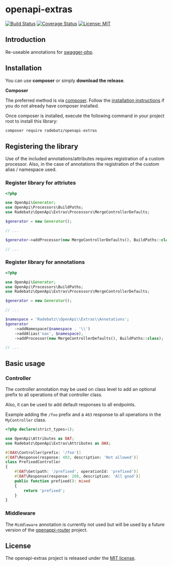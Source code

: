 # openapi-extras

[![Build Status](https://github.com/DerManoMann/openapi-extras/workflows/build/badge.svg?branch=main)](https://github.com/DerManoMann/openapi-extras/actions)
[![Coverage Status](https://coveralls.io/repos/github/DerManoMann/openapi-extras/badge.svg)](https://coveralls.io/github/DerManoMann/openapi-extras)
[![License: MIT](https://img.shields.io/badge/License-MIT-yellow.svg)](https://opensource.org/licenses/MIT)

## Introduction
Re-useable annotations for [swagger-php](https://github.com/zircote/swagger-php).

## Installation

You can use **composer** or simply **download the release**.

**Composer**

The preferred method is via [composer](https://getcomposer.org). Follow the
[installation instructions](https://getcomposer.org/doc/00-intro.md) if you do not already have
composer installed.

Once composer is installed, execute the following command in your project root to install this library:

```sh
composer require radebatz/openapi-extras
```

## Registering the library

Use of the included annotations/attributes requires registration of a custom processor.
Also, in the case of annotations the registration of the custom alias / namespace used.

### Register library for attriutes

```php
<?php

use OpenApi\Generator;
use OpenApi\Processors\BuildPaths;
use Radebatz\OpenApi\Extras\Processors\MergeControllerDefaults;

$generator = new Generator();

// ...

$generator->addProcessor(new MergeControllerDefaults(), BuildPaths::class);

// ...
```

### Register library for annotations

```php
<?php

use OpenApi\Generator;
use OpenApi\Processors\BuildPaths;
use Radebatz\OpenApi\Extras\Processors\MergeControllerDefaults;

$generator = new Generator();

// ...

$namespace = 'Radebatz\\OpenApi\\Extras\\Annotations';
$generator
    ->addNamespace($namespace . '\\')
    ->addAlias('oax', $namespace),
    ->addProcessor(new MergeControllerDefaults(), BuildPaths::class);

// ...
```

## Basic usage

### Controller

The controller annotation may be used on class level to add an optional prefix to all
operations of that controller class.

Also, it can be used to add default responses to all endpoints.

Example adding the `/foo` prefix and a `403` response to all operations in the `MyController` class.

```php
<?php declare(strict_types=1);

use OpenApi\Attributes as OAT;
use Radebatz\OpenApi\Extras\Attributes as OAX;

#[OAX\Controller(prefix: '/foo')]
#[OAT\Response(response: 403, description: 'Not allowed')]
class PrefixedController
{
    #[OAT\Get(path: '/prefixed', operationId: 'prefixed')]
    #[OAT\Response(response: 200, description: 'All good')]
    public function prefixed(): mixed
    {
        return 'prefixed';
    }
}
```

### Middleware

The `Middleware` annotation is currently not used but will be used by a future version
of the [openappi-router](https://github.com/DerManoMann/openapi-router) project.

## License

The openapi-extras project is released under the [MIT license](LICENSE).
